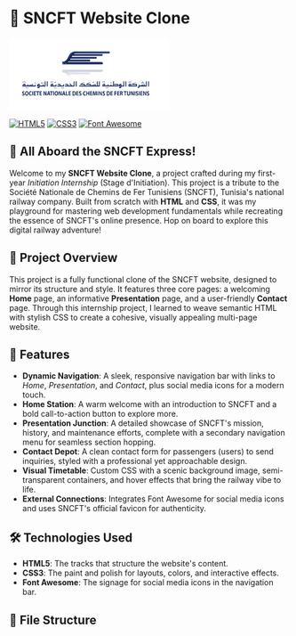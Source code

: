 # 🚂 SNCFT Website Clone

![SNCFT Clone Logo](images/Logo_SNCFT.png) <!-- Placeholder for a project logo -->

[![HTML5](https://img.shields.io/badge/HTML5-E34F26?style=flat-square&logo=html5&logoColor=white)](https://developer.mozilla.org/en-US/docs/Web/Guide/HTML/HTML5)
[![CSS3](https://img.shields.io/badge/CSS3-1572B6?style=flat-square&logo=css3&logoColor=white)](https://developer.mozilla.org/en-US/docs/Web/CSS)
[![Font Awesome](https://img.shields.io/badge/Font_Awesome-339AF0?style=flat-square&logo=fontawesome&logoColor=white)](https://fontawesome.com/)

## 🌟 All Aboard the SNCFT Express!

Welcome to my **SNCFT Website Clone**, a project crafted during my first-year *Initiation Internship* (Stage d'Initiation). This project is a tribute to the Société Nationale de Chemins de Fer Tunisiens (SNCFT), Tunisia's national railway company. Built from scratch with **HTML** and **CSS**, it was my playground for mastering web development fundamentals while recreating the essence of SNCFT's online presence. Hop on board to explore this digital railway adventure!

## 🎫 Project Overview

This project is a fully functional clone of the SNCFT website, designed to mirror its structure and style. It features three core pages: a welcoming **Home** page, an informative **Presentation** page, and a user-friendly **Contact** page. Through this internship project, I learned to weave semantic HTML with stylish CSS to create a cohesive, visually appealing multi-page website.

## 🚄 Features

- **Dynamic Navigation**: A sleek, responsive navigation bar with links to *Home*, *Presentation*, and *Contact*, plus social media icons for a modern touch.
- **Home Station**: A warm welcome with an introduction to SNCFT and a bold call-to-action button to explore more.
- **Presentation Junction**: A detailed showcase of SNCFT's mission, history, and maintenance efforts, complete with a secondary navigation menu for seamless section hopping.
- **Contact Depot**: A clean contact form for passengers (users) to send inquiries, styled with a professional yet approachable design.
- **Visual Timetable**: Custom CSS with a scenic background image, semi-transparent containers, and hover effects that bring the railway vibe to life.
- **External Connections**: Integrates Font Awesome for social media icons and uses SNCFT's official favicon for authenticity.

## 🛠️ Technologies Used

- **HTML5**: The tracks that structure the website's content.
- **CSS3**: The paint and polish for layouts, colors, and interactive effects.
- **Font Awesome**: The signage for social media icons in the navigation bar.

## 📂 File Structure
